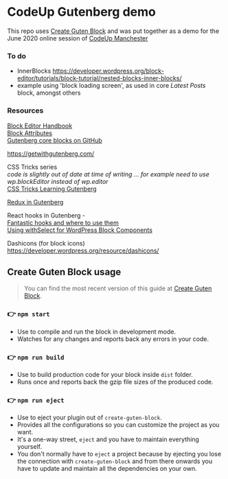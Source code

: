 # CodeUp Gutenberg demo
This repo uses [Create Guten Block](https://github.com/ahmadawais/create-guten-block) and was put together as a demo for the June 2020 online session of [CodeUp Manchester](https://codeupmanchester.github.io/)

### To do
- InnerBlocks https://developer.wordpress.org/block-editor/tutorials/block-tutorial/nested-blocks-inner-blocks/
- example using 'block loading screen', as used in core *Latest Posts* block, amongst others

### Resources
[Block Editor Handbook](https://developer.wordpress.org/block-editor/)  
[Block Attributes](https://developer.wordpress.org/block-editor/developers/block-api/block-attributes/)  
[Gutenberg core blocks on GitHub](https://github.com/WordPress/gutenberg/tree/master/packages/block-library/src)

https://getwithgutenberg.com/

CSS Tricks series  
*code is slightly out of date at time of writing ... for example need to use wp.blockEditor instead of wp.editor*  
[CSS Tricks Learning Gutenberg](https://css-tricks.com/learning-gutenberg-1-series-intro/)

[Redux in Gutenberg](https://developer.wordpress.org/block-editor/packages/packages-data/#comparison-with-redux)  

React hooks in Gutenberg -  
[Fantastic hooks and where to use them](https://unfoldingneurons.com/2019/fantastic-hooks-and-where-to-use-them)  
[Using withSelect for WordPress Block Components](https://wpdev.life/using-withselect-for-wordpress-block-components/)

Dashicons (for block icons)  
https://developer.wordpress.org/resource/dashicons/

## Create Guten Block usage
>You can find the most recent version of this guide at [Create Guten Block](https://github.com/ahmadawais/create-guten-block).

### 👉  `npm start`
- Use to compile and run the block in development mode.
- Watches for any changes and reports back any errors in your code.

### 👉  `npm run build`
- Use to build production code for your block inside `dist` folder.
- Runs once and reports back the gzip file sizes of the produced code.

### 👉  `npm run eject`
- Use to eject your plugin out of `create-guten-block`.
- Provides all the configurations so you can customize the project as you want.
- It's a one-way street, `eject` and you have to maintain everything yourself.
- You don't normally have to `eject` a project because by ejecting you lose the connection with `create-guten-block` and from there onwards you have to update and maintain all the dependencies on your own.

